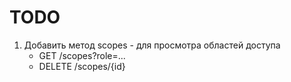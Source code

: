 # TODO
1. Добавить метод scopes - для просмотра областей доступа
    - GET    /scopes?role=...
    - DELETE /scopes/{id}